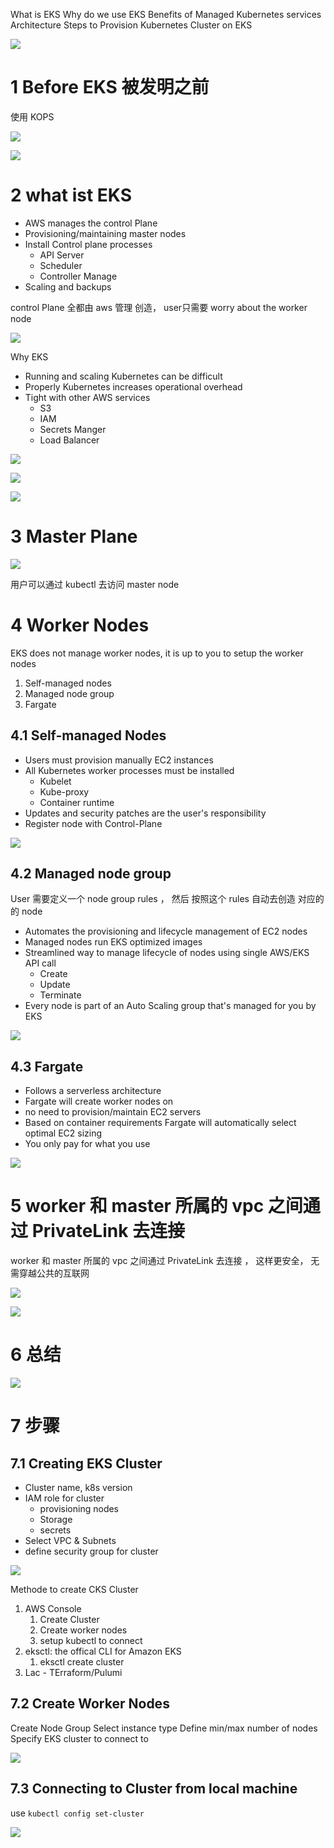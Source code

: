 
What is EKS
Why do we use EKS
Benefits of Managed Kubernetes services
Architecture
Steps to Provision Kubernetes Cluster on EKS

![](image/Pasted%20image%2020240711162017.png)

# 1 Before EKS 被发明之前 

使用 KOPS

![](image/Pasted%20image%2020240711144124.png)

![](image/Pasted%20image%2020240711144145.png)



# 2 what ist EKS 

- AWS manages the control Plane
- Provisioning/maintaining master nodes
- Install Control plane processes
    - API Server
    - Scheduler
    - Controller Manage
- Scaling and backups

control Plane 全都由 aws 管理 创造， user只需要 worry about the worker node 

![](image/Pasted%20image%2020240711110456.png)




Why EKS
- Running and scaling Kubernetes can be difficult
- Properly Kubernetes increases operational overhead
- Tight with other AWS services
    - S3
    - IAM
    - Secrets Manger
    - Load Balancer


![](image/Pasted%20image%2020240711111237.png)


![](image/Pasted%20image%2020240711150038.png)



![](image/Pasted%20image%2020240711180022.png)



# 3 Master Plane 


![](image/Pasted%20image%2020240711150253.png)

用户可以通过 kubectl 去访问 master node 


# 4 Worker Nodes 


EKS does not manage worker nodes, it is up to you to setup the worker nodes
1. Self-managed nodes
2. Managed node group
3. Fargate

## 4.1 Self-managed Nodes

- Users must provision manually EC2 instances
- All Kubernetes worker processes must be installed
    - Kubelet
    - Kube-proxy
    - Container runtime
- Updates and security patches are the user's responsibility
- Register node with Control-Plane

![](image/Pasted%20image%2020240711111438.png)

## 4.2 Managed node group
User 需要定义一个 node group rules ， 然后 按照这个 rules 自动去创造 对应的 的 node 

- Automates the provisioning and lifecycle management of EC2 nodes
- Managed nodes run EKS optimized images
- Streamlined way to manage lifecycle of nodes using single AWS/EKS API call
    - Create
    - Update
    - Terminate
- Every node is part of an Auto Scaling group that's managed for you by EKS

![](image/Pasted%20image%2020240711111612.png)


## 4.3 Fargate

- Follows a serverless architecture 
- Fargate will create worker nodes on
- no need to provision/maintain EC2 servers
- Based on container requirements Fargate will automatically select optimal EC2 sizing
- You only pay for what you use

![](image/Pasted%20image%2020240711111852.png)


# 5 worker 和 master 所属的 vpc 之间通过 PrivateLink 去连接


worker 和 master 所属的 vpc 之间通过 PrivateLink 去连接 ， 这样更安全， 无需穿越公共的互联网 

![](image/Pasted%20image%2020240711150411.png)

![](image/Pasted%20image%2020240711150603.png)


# 6 总结

![](image/Pasted%20image%2020240711151027.png)


# 7 步骤 

## 7.1 Creating EKS Cluster 

- Cluster name, k8s version
- IAM role for cluster
    - provisioning nodes
    - Storage
    - secrets
- Select VPC & Subnets
- define security group for cluster

![](image/Pasted%20image%2020240711112448.png)

Methode to create CKS Cluster 

1. AWS Console 
    1. Create Cluster
    2. Create worker nodes
    3. setup kubectl to connect
2. eksctl: the offical CLI for Amazon EKS 
    1. eksctl create cluster 
3. Lac - TErraform/Pulumi 


## 7.2 Create Worker Nodes 


Create Node Group
Select instance type
Define min/max number of nodes
Specify EKS cluster to connect to

![](image/Pasted%20image%2020240711112756.png)


## 7.3 Connecting to Cluster from local machine 

use 
`kubectl config set-cluster`

![](image/Pasted%20image%2020240711112911.png)



